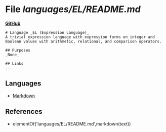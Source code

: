 # File _languages/EL/README.md_
**[GitHub](https://github.com/softlang/yas/blob/master/languages/EL/README.md)**
```
# Language _EL (Expression Language)_
A trivial expression language with expression forms on integer and Boolean values with arithmetic, relational, and comparison operators.

## Purposes
_None_

## Links
...
```

## Languages
* [Markdown](../languages/Markdown.md)

## References
* elementOf('languages/EL/README.md',markdown(text))
